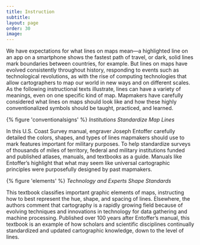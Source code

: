 ```yaml
---
title: Instruction
subtitle: 
layout: page
order: 30
image: 
---
```

We have expectations for what lines on maps mean—a highlighted line on an app on a smartphone shows the fastest path of travel, or dark, solid lines mark boundaries between countries, for example. But lines on maps have evolved consistently throughout history, responding to events such as technological revolutions, as with the rise of computing technologies that allow cartographers to map our world in new ways and on different scales. As the following instructional texts illustrate, lines can have a variety of meanings, even on one specific kind of map. Mapmakers have carefully considered what lines on maps should look like and how these highly conventionalized symbols should be taught, practiced, and learned. 

{% figure 'conventionalsigns' %}
*Institutions Standardize Map Lines* 

In this U.S. Coast Survey manual, engraver Joseph Entoffer carefully detailed the colors, shapes, and types of lines mapmakers should use to mark features important for military purposes. To help standardize surveys of thousands of miles of territory, federal and military institutions funded and published atlases, manuals, and textbooks as a guide. Manuals like Entoffer’s highlight that what may seem like universal cartographic principles were purposefully designed by past mapmakers. 


{% figure 'elements' %}
*Technology and Experts Shape Standards*  

This textbook classifies important graphic elements of maps, instructing how to best represent the hue, shape, and spacing of lines. Elsewhere, the authors comment that cartography is a rapidly growing field because of evolving techniques and innovations in technology for data gathering and machine processing. Published over 100 years after Entoffer’s manual, this textbook is an example of how scholars and scientific disciplines continually standardized and updated cartographic knowledge, down to the level of lines. 



